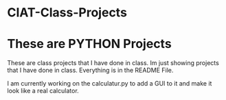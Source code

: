 # CIAT-Class-Projects 
# These are PYTHON Projects
These are class projects that I have done in class.  Im just showing projects that I have done in class. Everything is in the README File.  

I am currently working on the calculatur.py to add a GUI to it and make it look like a real calculator.  
